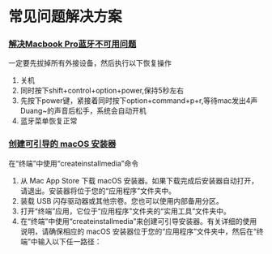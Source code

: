 # 常见问题解决方案

### [解决Macbook Pro蓝牙不可用问题](http://www.jianshu.com/p/87e25a072623)

一定要先拔掉所有外接设备，然后执行以下恢复操作

1. 关机
2. 同时按下shift+control+option+power,保持5秒左右
3. 先按下power键，紧接着同时按下option+command+p+r,等待mac发出4声Duang~的声音后松手，系统会自动开机
4. 蓝牙菜单恢复正常

### [创建可引导的 macOS 安装器](https://support.apple.com/zh-cn/HT201372)

在“终端”中使用“createinstallmedia”命令

1. 从 Mac App Store 下载 macOS 安装器。如果下载完成后安装器自动打开，请退出。安装器将位于您的“应用程序”文件夹中。
2. 装载 USB 闪存驱动器或其他宗卷。您也可以使用内部备用分区。
3. 打开“终端”应用，它位于“应用程序”文件夹的“实用工具”文件夹中。
4. 在“终端”中使用“createinstallmedia”来创建可引导安装器。有关详细的使用说明，请确保相应的 macOS 安装器位于您的“应用程序”文件夹中，然后在“终端”中输入以下任一路径：



